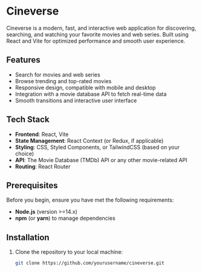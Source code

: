 # Cineverse

Cineverse is a modern, fast, and interactive web application for discovering, searching, and watching your favorite movies and web series. Built using React and Vite for optimized performance and smooth user experience.

## Features

- Search for movies and web series
- Browse trending and top-rated movies
- Responsive design, compatible with mobile and desktop
- Integration with a movie database API to fetch real-time data
- Smooth transitions and interactive user interface

## Tech Stack

- **Frontend**: React, Vite
- **State Management**: React Context (or Redux, if applicable)
- **Styling**: CSS, Styled Components, or TailwindCSS (based on your choice)
- **API**: The Movie Database (TMDb) API or any other movie-related API
- **Routing**: React Router

## Prerequisites

Before you begin, ensure you have met the following requirements:

- **Node.js** (version >=14.x)
- **npm** (or **yarn**) to manage dependencies

## Installation

1. Clone the repository to your local machine:

   ```bash
   git clone https://github.com/yourusername/cineverse.git


